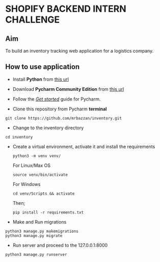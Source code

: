 
# SHOPIFY BACKEND INTERN CHALLENGE

## Aim
To build an inventory tracking web application for a logistics company.

## How to use application

- Install **Python** from [this url](https://python.org/downloads)

- Download **Pycharm Community Edition** from [this url](https://www.jetbrains.com/pycharm/download/)

- Follow the [*Get started*](https://www.jetbrains.com/help/pycharm/quick-start-guide.html#create) guide for Pycharm.

- Clone this repository from Pycharm **terminal**
```shell
git clone https://github.com/mrbazzan/inventory.git
```

- Change to the inventory directory
```shell
cd inventory
```

- Create a virtual environment, activate it and install the requirements
    ```shell
    python3 -m venv venv/
    ```
    
    For Linux/Max OS
    ```shell
    source venv/bin/activate
    ```
    For Windows
    ```shell
    cd venv/Scripts && activate
    ```
    Then;
    ```shell
    pip install -r requirements.txt
    ```

- Make and Run migrations
```shell
python3 manage.py makemigrations
python3 manage.py migrate
```

- Run server and proceed to the 127.0.0.1:8000
```shell
python3 manage.py runserver
```